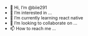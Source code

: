 - 👋 Hi, I’m @biie291
- 👀 I’m interested in ...
- 🌱 I’m currently learning react native
- 💞️ I’m looking to collaborate on ...
- 📫 How to reach me ...

<!---
biie291/biie291 is a ✨ special ✨ repository because its `README.md` (this file) appears on your GitHub profile.
You can click the Preview link to take a look at your changes.
--->
